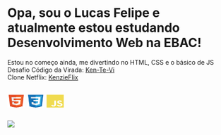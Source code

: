 # Opa, sou o Lucas Felipe e atualmente estou estudando Desenvolvimento Web na EBAC! 
Estou no começo ainda, me divertindo no HTML, CSS e o básico de JS<br>
Desafio Código da Virada: <a href="https://lucasfelipe-s.github.io/Codigo-da-Virada/" target="_blank">Ken-Te-Vi</a><br>
Clone Netflix: <a href="https://kenzie-flix-lucasfelipe.netlify.app">KenzieFlix</a>
<div style="display: inline_block"><br>
  <img align="center" alt="Lucas-HTML" height="30" width="40" src="https://raw.githubusercontent.com/devicons/devicon/master/icons/html5/html5-original.svg">
  <img align="center" alt="Lucas-CSS" height="30" width="40" src="https://raw.githubusercontent.com/devicons/devicon/master/icons/css3/css3-original.svg">
  <img align="center" alt="Lucas-Js" height="30" width="40" src="https://raw.githubusercontent.com/devicons/devicon/master/icons/javascript/javascript-plain.svg">
</div>
  
  ##

<a href="https://www.linkedin.com/in/lucas-felipe-39ab96236/" target="_blank"><img src="https://img.shields.io/badge/-LinkedIn-%230077B5?style=for-the-badge&logo=linkedin&logoColor=white" target="_blank"></a> 

